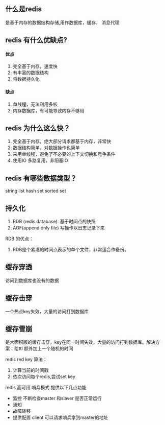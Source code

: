 ## 什么是redis 
是基于内存的数据结构存储,用作数据库，缓存， 消息代理
## redis 有什么优缺点?
#### 优点
1. 完全基于内存，速度快
2. 有丰富的数据结构
3. 将数据持久化

#### 缺点
1. 单线程，无法利用多核
2. 内存数据库，有可能导致内存不够用

## redis 为什么这么快？
1. 完全基于内存，绝大部分请求都基于内存，非常快
2. 数据结构简单，对数据操作也简单
3. 采用单线程，避免了不必要的上下文切换和竞争条件
4. 使用IO 多路复用，非阻塞IO

## redis 有哪些数据类型？
string list hash set  sorted set


## 持久化
1. RDB (redis database): 基于时间点的快照
2. AOF(append only file) 写操作以日志记录下来


RDB 的优点：
1. RDB是个紧凑的时间点表示的单个文件，非常适合作备份。


## 缓存穿透
访问到数据库也没有的数据
## 缓存击穿
一个热点key失效，大量的访问打到数据库
## 缓存雪崩
是大面积版的缓存击穿，key在同一时间失效，大量的访问打到数据库。解决方案：给ttl 额外加上一个随机的时间


redis red key
算法：
1. 计算当前的时间戳
2. 依次访问每个redis,尝试set key




redis 高可用
哨兵模式
提供以下几点功能
- 监控 不断检查master 和slaver 是否正常运行
- 通知
- 故障转移
- 提供配置 client 可以请求哨兵拿到master的地址


